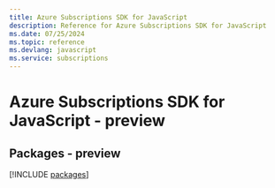 ```yaml
---
title: Azure Subscriptions SDK for JavaScript
description: Reference for Azure Subscriptions SDK for JavaScript
ms.date: 07/25/2024
ms.topic: reference
ms.devlang: javascript
ms.service: subscriptions
---
```

# Azure Subscriptions SDK for JavaScript - preview
## Packages - preview
[!INCLUDE [packages](subscriptions-index.md)]